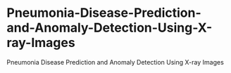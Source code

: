 # Pneumonia-Disease-Prediction-and-Anomaly-Detection-Using-X-ray-Images
Pneumonia Disease Prediction and Anomaly Detection Using X-ray Images
